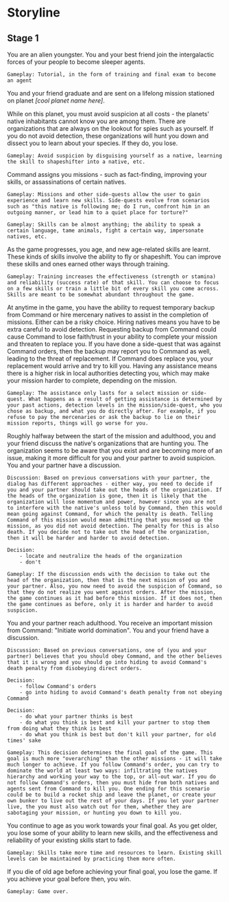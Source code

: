 # Storyline

## Stage 1

You are an alien youngster. You and your best friend join the intergalactic forces of your people to become sleeper agents.

```
Gameplay: Tutorial, in the form of training and final exam to become an agent
```

You and your friend graduate and are sent on a lifelong mission stationed on planet _[cool planet name here]_.

While on this planet, you must avoid suspicion at all costs - the planets' native inhabitants cannot know you are among them. There are organizations that are always on the lookout for spies such as yourself. If you do not avoid detection, these organizations will hunt you down and dissect you to learn about your species. If they do, you lose.

```
Gameplay: Avoid suspicion by disguising yourself as a native, learning the skill to shapeshifter into a native, etc.
```

Command assigns you missions - such as fact-finding, improving your skills, or assassinations of certain natives.

```
Gameplay: Missions and other side-quests allow the user to gain experience and learn new skills. Side-quests evolve from scenarios such as "this native is following me; do I run, confront him in an outgoing manner, or lead him to a quiet place for torture?"
```

```
Gameplay: Skills can be almost anything; the ability to speak a certain language, tame animals, fight a certain way, impersonate natives, etc.
```

As the game progresses, you age, and new age-related skills are learnt. These kinds of skills involve the ability to fly or shapeshift. You can improve these skills and ones earned other ways through training.

```
Gameplay: Training increases the effectiveness (strength or stamina) and reliability (success rate) of that skill. You can choose to focus on a few skills or train a little bit of every skill you come across. Skills are meant to be somewhat abundant throughout the game.
```

At anytime in the game, you have the ability to request temporary backup from Command or hire mercenary natives to assist in the completion of missions. Either can be a risky choice. Hiring natives means you have to be extra careful to avoid detection. Requesting backup from Command could cause Command to lose faith/trust in your ability to complete your mission and threaten to replace you. If you have done a side-quest that was against Command orders, then the backup may report you to Command as well, leading to the threat of replacement. If Command does replace you, your replacement would arrive and try to kill you. Having any assistance means there is a higher risk in local authorities detecting you, which may make your mission harder to complete, depending on the mission.

```
Gameplay: The assistance only lasts for a select mission or side-quest. What happens as a result of getting assistance is determined by your past actions, detection levels in the mission/side-quest, who you chose as backup, and what you do directly after. For example, if you refuse to pay the mercenaries or ask the backup to lie on their mission reports, things will go worse for you.
```

Roughly halfway between the start of the mission and adulthood, you and your friend discuss the native's organizations that are hunting you. The organization seems to be aware that you exist and are becoming more of an issue, making it more difficult for you and your partner to avoid suspicion. You and your partner have a discussion.

```
Discussion: Based on previous conversations with your partner, the dialog has different approaches - either way, you need to decide if you and your partner should take out the heads of the organization. If the heads of the organization is gone, then it is likely that the organization will lose momentum and power, however since you are not to interfere with the native's unless told by Command, then this would mean going against Command, for which the penalty is death. Telling Command of this mission would mean admitting that you messed up the mission, as you did not avoid detection. The penalty for this is also death. If you decide not to take out the head of the organization, then it will be harder and harder to avoid detection.
```

```
Decision:
	- locate and neutralize the heads of the organization
	- don't
```

```
Gameplay: If the discussion ends with the decision to take out the head of the organization, then that is the next mission of you and your partner. Also, you now need to avoid the suspicion of Command, so that they do not realize you went against orders. After the mission, the game continues as it had before this mission. If it does not, then the game continues as before, only it is harder and harder to avoid suspicion.
```

You and your partner reach adulthood. You receive an important mission from Command: "Initiate world domination". You and your friend have a discussion.

```
Discussion: Based on previous conversations, one of (you and your partner) believes that you should obey Command, and the other believes that it is wrong and you should go into hiding to avoid Command's death penalty from disobeying direct orders.
```

```
Decision:
	- follow Command's orders
	- go into hiding to avoid Command's death penalty from not obeying Command
```

```
Decision:
	- do what your partner thinks is best
	- do what you think is best and kill your partner to stop them from doing what they think is best
	- do what you think is best but don't kill your partner, for old times' sake
```

```
Gameplay: This decision determines the final goal of the game. This goal is much more "overarching" than the other missions - it will take much longer to achieve. If you follow Command's order, you can try to dominate the world at least two ways: infiltrating the natives hierarchy and working your way to the top, or all-out war. If you do not follow Command's orders, then you must hide from both natives and agents sent from Command to kill you. One ending for this scenario could be to build a rocket ship and leave the planet, or create your own bunker to live out the rest of your days. If you let your partner live, the you must also watch out for them, whether they are sabotaging your mission, or hunting you down to kill you.
```

You continue to age as you work towards your final goal. As you get older, you lose some of your ability to learn new skills, and the effectiveness and reliability of your existing skills start to fade.

```
Gameplay: Skills take more time and resources to learn. Existing skill levels can be maintained by practicing them more often.
```

If you die of old age before achieving your final goal, you lose the game. If you achieve your goal before then, you win.

```
Gameplay: Game over.
```
